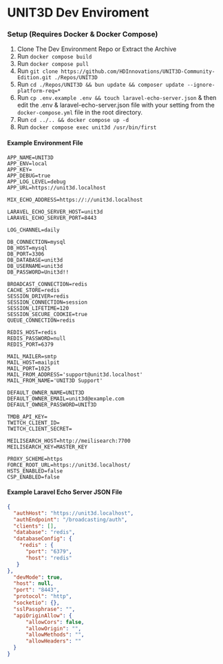 # UNIT3D Dev Enviroment

### Setup (Requires Docker & Docker Compose)

1. Clone The Dev Environment Repo or Extract the Archive
2. Run `docker compose build`
3. Run `docker compose pull`
4. Run `git clone https://github.com/HDInnovations/UNIT3D-Community-Edition.git ./Repos/UNIT3D`
5. Run `cd ./Repos/UNIT3D && bun update && composer update --ignore-platform-req=*`
6. Run `cp .env.example .env && touch laravel-echo-server.json` & then edit the .env & laravel-echo-server.json file with your setting from the `docker-compose.yml` file in the root directory.
7. Run `cd ../.. && docker compose up -d`
8. Run `docker compose exec unit3d /usr/bin/first`



#### Example Environment File
```dotenv
APP_NAME=UNIT3D
APP_ENV=local
APP_KEY=
APP_DEBUG=true
APP_LOG_LEVEL=debug
APP_URL=https://unit3d.localhost

MIX_ECHO_ADDRESS=https://://unit3d.localhost

LARAVEL_ECHO_SERVER_HOST=unit3d
LARAVEL_ECHO_SERVER_PORT=8443

LOG_CHANNEL=daily

DB_CONNECTION=mysql
DB_HOST=mysql
DB_PORT=3306
DB_DATABASE=unit3d
DB_USERNAME=unit3d
DB_PASSWORD=Unit3d!!

BROADCAST_CONNECTION=redis
CACHE_STORE=redis
SESSION_DRIVER=redis
SESSION_CONNECTION=session
SESSION_LIFETIME=120
SESSION_SECURE_COOKIE=true
QUEUE_CONNECTION=redis

REDIS_HOST=redis
REDIS_PASSWORD=null
REDIS_PORT=6379

MAIL_MAILER=smtp
MAIL_HOST=mailpit
MAIL_PORT=1025
MAIL_FROM_ADDRESS='support@unit3d.localhost'
MAIL_FROM_NAME='UNIT3D Support'

DEFAULT_OWNER_NAME=UNIT3D
DEFAULT_OWNER_EMAIL=unit3d@example.com
DEFAULT_OWNER_PASSWORD=UNIT3D

TMDB_API_KEY=
TWITCH_CLIENT_ID=
TWITCH_CLIENT_SECRET=

MEILISEARCH_HOST=http://meilisearch:7700
MEILISEARCH_KEY=MASTER_KEY

PROXY_SCHEME=https
FORCE_ROOT_URL=https://unit3d.localhost/
HSTS_ENABLED=false
CSP_ENABLED=false
```

#### Example Laravel Echo Server JSON File
```json
{
  "authHost": "https://unit3d.localhost",
  "authEndpoint": "/broadcasting/auth",
  "clients": [],
  "database": "redis",
  "databaseConfig": {
    "redis" : {
      "port": "6379",
      "host": "redis"
   }
},
  "devMode": true,
  "host": null,
  "port": "8443",
  "protocol": "http",
  "socketio": {},
  "sslPassphrase": "",
  "apiOriginAllow": {
      "allowCors": false,
      "allowOrigin": "",
      "allowMethods": "",
      "allowHeaders": ""
  }
}

```